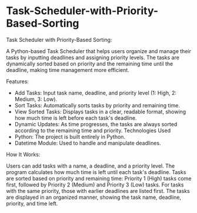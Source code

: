 # Task-Scheduler-with-Priority-Based-Sorting
Task Scheduler with Priority-Based Sorting:


A Python-based Task Scheduler that helps users organize and manage their tasks by inputting deadlines and assigning priority levels. The tasks are dynamically sorted based on priority and the remaining time until the deadline, making time management more efficient.

Features:


* Add Tasks: Input task name, deadline, and priority level (1: High, 2: Medium, 3: Low).
* Sort Tasks: Automatically sorts tasks by priority and remaining time.
* View Sorted Tasks: Displays tasks in a clear, readable format, showing how much time is left before each task's deadline.
* Dynamic Updates: As time progresses, the tasks are always sorted according to the remaining time and priority.
Technologies Used
* Python: The project is built entirely in Python.
* Datetime Module: Used to handle and manipulate deadlines.


How It Works:

Users can add tasks with a name, a deadline, and a priority level.
The program calculates how much time is left until each task's deadline.
Tasks are sorted based on priority and remaining time:
Priority 1 (High) tasks come first, followed by Priority 2 (Medium) and Priority 3 (Low) tasks.
For tasks with the same priority, those with earlier deadlines are listed first.
The tasks are displayed in an organized manner, showing the task name, deadline, priority, and time left.
